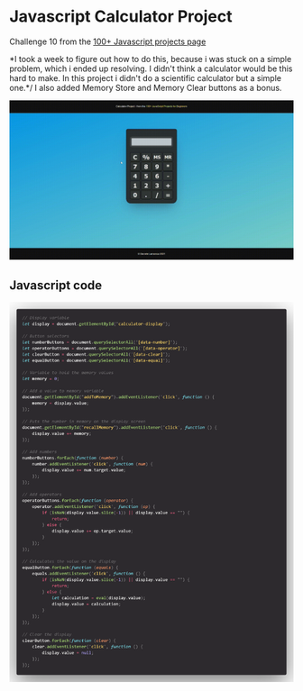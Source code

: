 # Javascript Calculator Project

Challenge 10 from the [100+ Javascript projects page](https://jsbeginners.com/calculator-javascript-project/)

\*I took a week to figure out how to do this, because i was stuck on a simple problem, which i ended up resolving. 
I didn't think a calculator would be this hard to make. In this project i didn't do a scientific calculator but a simple one.*/
I also added Memory Store and Memory Clear buttons as a bonus.

![project picture](challenge10.gif)

## Javascript code

![project picture](js-code.png)
